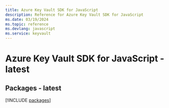 ```yaml
---
title: Azure Key Vault SDK for JavaScript
description: Reference for Azure Key Vault SDK for JavaScript
ms.date: 03/19/2024
ms.topic: reference
ms.devlang: javascript
ms.service: keyvault
---
```

# Azure Key Vault SDK for JavaScript - latest
## Packages - latest
[!INCLUDE [packages](key-vault-index.md)]